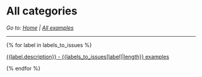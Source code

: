 # All categories

*Go to: [Home](index.md) | [All examples](examples.md)*

---

{% for label in labels_to_issues %}

[{{label.description}} - {{labels_to_issues[label]|length}} examples]({{label.output_filename}})

{% endfor %}
